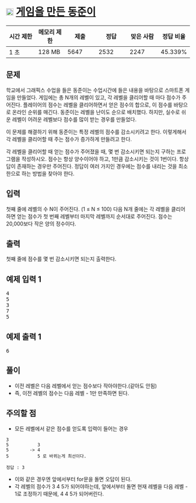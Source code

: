 # <img src="https://d2gd6pc034wcta.cloudfront.net/tier/7.svg" class="solvedac-tier" width="20px"> [게임을 만든 동준이](https://www.acmicpc.net/problem/2847)

<div class="col-md-12">
			<div class="table-responsive">
				<table class="table" id="problem-info">
				<thead>
				<tr>
									<th style="width:16%;">시간 제한</th>
					<th style="width:16%;">메모리 제한</th>
					<th style="width:17%;">제출</th>
					<th style="width:17%;">정답</th>
					<th style="width:17%;">맞은 사람</th>
					<th style="width:17%;">정답 비율</th>
								</tr>
				</thead>
				<tbody>
				<tr>
				<td>1 초 </td>
				<td>128 MB</td>
									<td>5647</td>
					<td>2532</td>
					<td>2247</td>
					<td>45.339%</td>
								</tr>
				</tbody>
				</table>
			</div>
</div>

## 문제
학교에서 그래픽스 수업을 들은 동준이는 수업시간에 들은 내용을 바탕으로 스마트폰 게임을 만들었다. 게임에는 총 N개의 레벨이 있고, 각 레벨을 클리어할 때 마다 점수가 주어진다. 플레이어의 점수는 레벨을 클리어하면서 얻은 점수의 합으로, 이 점수를 바탕으로 온라인 순위를 매긴다. 동준이는 레벨을 난이도 순으로 배치했다. 하지만, 실수로 쉬운 레벨이 어려운 레벨보다 점수를 많이 받는 경우를 만들었다.

이 문제를 해결하기 위해 동준이는 특정 레벨의 점수를 감소시키려고 한다. 이렇게해서 각 레벨을 클리어할 때 주는 점수가 증가하게 만들려고 한다.

각 레벨을 클리어할 때 얻는 점수가 주어졌을 때, 몇 번 감소시키면 되는지 구하는 프로그램을 작성하시오. 점수는 항상 양수이어야 하고, 1만큼 감소시키는 것이 1번이다. 항상 답이 존재하는 경우만 주어진다. 정답이 여러 가지인 경우에는 점수를 내리는 것을 최소한으로 하는 방법을 찾아야 한다.

## 입력
첫째 줄에 레벨의 수 N이 주어진다. (1 ≤ N ≤ 100) 다음 N개 줄에는 각 레벨을 클리어하면 얻는 점수가 첫 번째 레벨부터 마지막 레벨까지 순서대로 주어진다. 점수는 20,000보다 작은 양의 정수이다.

## 출력
첫째 줄에 점수를 몇 번 감소시키면 되는지 출력한다.

<div class="col-md-12">
				<div class="row">
					<div class="col-md-6">
						<section id="sampleinput1">
						<div class="headline">
						<h2>예제 입력 1
						</h2>
						</div>
						<pre class="sampledata" id="sample-input-1">4
5
3
7
5
</pre>
						</section>
					</div>
					<div class="col-md-6">
						<section id="sampleoutput1">
						<div class="headline">
						<h2>예제 출력 1
						</h2>
						</div>
						<pre class="sampledata" id="sample-output-1">6
</pre>
						</section>
					</div>
									</div>
</div>


## 풀이
 - 이전 레벨은 다음 레벨에서 얻는 점수보다 작아야한다.(같아도 안됨)
 - 즉, 이전 레벨의 점수는 다음 레벨 - 1만 만족하면 된다.

## 주의할 점
 - 모든 레벨에서 같은 점수를 얻도록 입력이 들어는 경우
 ```
 3
 5           3
 5        -> 4
 5           5 로 바뀌는게 최선이다.
 
 정답 : 3
 ```
 - 이와 같은 경우엔 앞에서부터 for문을 돌면 오답이 된다.
 - 각 레벨의 점수가 3 4 5가 되어야하는데, 앞에서부터 돌면 현재 레벨을 다음 레벨 - 1로 조정하기 때문에, 4 4 5가 되어버린다.
 
